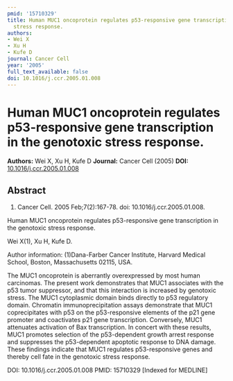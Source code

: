 ```yaml
---
pmid: '15710329'
title: Human MUC1 oncoprotein regulates p53-responsive gene transcription in the genotoxic
  stress response.
authors:
- Wei X
- Xu H
- Kufe D
journal: Cancer Cell
year: '2005'
full_text_available: false
doi: 10.1016/j.ccr.2005.01.008
---
```


# Human MUC1 oncoprotein regulates p53-responsive gene transcription in the genotoxic stress response.
**Authors:** Wei X, Xu H, Kufe D
**Journal:** Cancer Cell (2005)
**DOI:** [10.1016/j.ccr.2005.01.008](https://doi.org/10.1016/j.ccr.2005.01.008)

## Abstract

1. Cancer Cell. 2005 Feb;7(2):167-78. doi: 10.1016/j.ccr.2005.01.008.

Human MUC1 oncoprotein regulates p53-responsive gene transcription in the 
genotoxic stress response.

Wei X(1), Xu H, Kufe D.

Author information:
(1)Dana-Farber Cancer Institute, Harvard Medical School, Boston, Massachusetts 
02115, USA.

The MUC1 oncoprotein is aberrantly overexpressed by most human carcinomas. The 
present work demonstrates that MUC1 associates with the p53 tumor suppressor, 
and that this interaction is increased by genotoxic stress. The MUC1 cytoplasmic 
domain binds directly to p53 regulatory domain. Chromatin immunoprecipitation 
assays demonstrate that MUC1 coprecipitates with p53 on the p53-responsive 
elements of the p21 gene promoter and coactivates p21 gene transcription. 
Conversely, MUC1 attenuates activation of Bax transcription. In concert with 
these results, MUC1 promotes selection of the p53-dependent growth arrest 
response and suppresses the p53-dependent apoptotic response to DNA damage. 
These findings indicate that MUC1 regulates p53-responsive genes and thereby 
cell fate in the genotoxic stress response.

DOI: 10.1016/j.ccr.2005.01.008
PMID: 15710329 [Indexed for MEDLINE]
